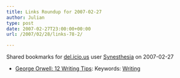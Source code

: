 ```yaml
---
title: Links Roundup for 2007-02-27
author: Julian
type: post
date: 2007-02-27T23:00:00+00:00
url: /2007/02/28/links-78-2/

---
```

Shared bookmarks for [del.icio.us][1] user  [Synesthesia][2] on 2007-02-27

  * [George Orwell: 12 Writing Tips][3]: 
    Keywords: [Writing][4]</li> </ul>

 [1]: https://del.icio.us/
 [2]: https://del.icio.us/synesthesia
 [3]: https://www.writingclasses.com/InformationPages/index.php/PageID/300 "https://www.writingclasses.com/InformationPages/index.php/PageID/300"
 [4]: https://del.icio.us/synesthesia/Writing